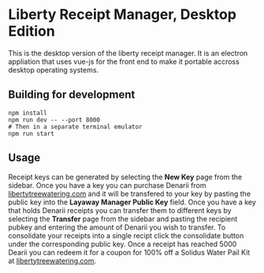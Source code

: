 # Liberty Receipt Manager, Desktop Edition

This is the desktop version of the liberty receipt manager. It is an electron appliation that uses vue-js for the front end to make it portable accross desktop operating systems.

## Building for development

```
npm install
npm run dev -- --port 8000
# Then in a separate terminal emulator
npm run start
```

## Usage

Receipt keys can be generated by selecting the **New Key** page from the sidebar. Once you have a key you can purchase Denarii from [libertytreewatering.com](https://libertytreewatering.com/product/denarius/) and it will be transfered to your key by pasting the public key into the **Layaway Manager Public Key** field. Once you have a key that holds Denarii receipts you can transfer them to different keys by selecting the **Transfer** page from the sidebar and pasting the recipient pubkey and entering the amount of Denarii you wish to transfer. To consolidate your receipts into a single recipt click the consolidate button under the corresponding public key. Once a receipt has reached 5000 Dearii you can redeem it for a coupon for 100% off a Solidus Water Pail Kit at [libertytreewatering.com](https://libertytreewatering.com/product/solidus/).
